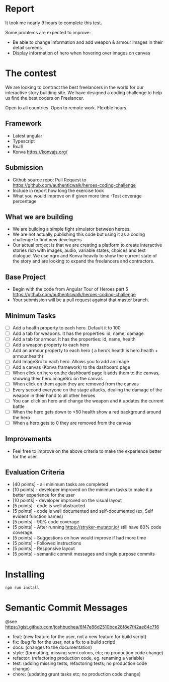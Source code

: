 # Report
It took me nearly 9 hours to complete this test.

Some problems are expected to improve:
- Be able to change information and add weapon & armour images in their detail screens
- Display information of hero when hovering over images on canvas

# The contest

We are looking to contract the best freelancers in the world for our interactive story building site.   We have designed a coding challenge to help us find the best coders on Freelancer.  

Open to all countries.  Open to remote work.  Flexible hours.

## Framework
 - Latest angular
 - Typescript
 - RxJS
 - Konva https://konvajs.org/ 

## Submission
 - Github source repo:  Pull Request to https://github.com/authenticwalk/heroes-coding-challenge
 - Include in report how long the exercise took
 - What you would improve on if given more time
 -Test coverage percentage

## What we are building
 - We are building a simple fight simulator between heroes.
 - We are not actually publishing this code but using it as a coding challenge to find new developers
 - Our actual project is that we are creating a platform to create interactive stories rich with images, audio, variable states, choices and text dialogue.  We use ngrx and Konva heavily to show the current state of the story and are looking to expand the freelancers and contractors.  

## Base Project
 - Begin with the code from Angular Tour of Heroes part 5  https://github.com/authenticwalk/heroes-coding-challenge
- Your submission will be a pull request against that master branch.

## Minimum Tasks
- [ ] Add a health property to each hero.  Default it to 100
- [ ]  Add a tab for weapons. It has the properties: id, name, damage
- [ ]  Add a tab for armour. It has the properties: id, name, health
- [ ]  Add a weapon property to each hero
- [ ]  Add an armour property to each hero ( a hero’s health is hero.health + armour.health)
- [ ]  Add ImageSrc to each hero.  Allows you to add an image
- [ ]  Add a canvas (Konva framework) to the dashboard page
- [ ]  When click on hero on the dashboard page it adds them to the canvas, showing their hero.imageSrc on the canvas
- [ ]  When click on them again they are removed from the canvas
- [ ]  Every second everyone on the stage attacks, dealing the damage of the weapon in their hand to all other heroes
- [ ] You can click on hero and change the weapon and it updates the current battle
- [ ]  When the hero gets down to <50 health show a red background around the hero
- [ ]  When a hero gets to 0 they are removed from the canvas

## Improvements
- Feel free to improve on the above criteria to make the experience better for the user.

## Evaluation Criteria
 - [40 points] - all minimum tasks are completed
 - [10 points] - developer improved on the minimum tasks to make it a better experience for the user
 - [10 points] - developer improved on the visual layout
 - [5 points] - code is well abstracted
 - [5 points] - code is well documented and self-documented (ex. Self evident function names)
 - [5 points] - 90% code coverage
 - [5 points] - After running https://stryker-mutator.io/ still have 80% code coverage.
 - [5 points] - Suggestions on how would improve if had more time
 - [5 points] - Followed instructions
 - [5 points] - Responsive layout
 - [5 points] - semantic commit messages and single purpose commits

# Installing

` npm run install `

# Semantic Commit Messages

@see https://gist.github.com/joshbuchea/6f47e86d2510bce28f8e7f42ae84c716

- feat: (new feature for the user, not a new feature for build script)
- fix: (bug fix for the user, not a fix to a build script)
- docs: (changes to the documentation)
- style: (formatting, missing semi colons, etc; no production code change)
- refactor: (refactoring production code, eg. renaming a variable)
- test: (adding missing tests, refactoring tests; no production code change)
- chore: (updating grunt tasks etc; no production code change)

